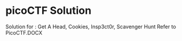 # picoCTF Solution
Solution for :
              Get A Head, 
              Cookies, 
              Insp3ct0r, 
              Scavenger Hunt
Refer to PicoCTF.DOCX
